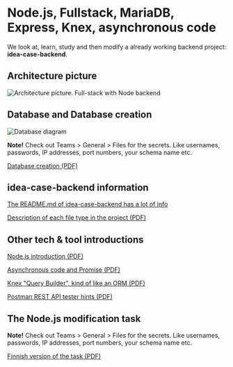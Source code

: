 # Node.js, Fullstack, MariaDB, Express, Knex, asynchronous code


We look at, learn, study and then modify a already working backend project: **idea-case-backend**.


## Architecture picture

![Architecture picture. Full-stack with Node backend](https://github.com/valju/idea-case-backend/raw/master/BackendArchitecturePic_with_DrawIo.png)

## Database and Database creation
![Database diagram](https://raw.githubusercontent.com/valju/idea-case-backend/master/Database/DB_Design/DBDiagram_case2019K.png)

**Note!** Check out Teams > General > Files for the secrets. Like usernames, passwords, IP addresses, port numbers, your schema name etc.

[Database creation (PDF)](01_database/CreatingDatabase_for_IdeaCaseBackend.pdf)

## idea-case-backend information

[The README.md of idea-case-backend has a lot of info](https://github.com/valju/idea-case-backend/#readme)

[Description of each file type in the project (PDF)](https://github.com/valju/idea-case-backend/raw/master/BackendDemoProject_ForExample_or_eg_BackendExam.pdf)

## Other tech & tool introductions

[Node.js introduction (PDF)](02_nodejs/NodeJS.pdf)

[Asynchronous code and Promise (PDF)](03_asynchronous_code_promises/AsynchronousCode_Promises.pdf)

[Knex "Query Builder", kind of like an ORM (PDF)](04_knex/Knex.pdf)

[Postman REST API tester hints (PDF)](10_postman/Postman_Hints.pdf)

## The Node.js modification task

**Note!** Check out Teams > General > Files for the secrets. Like usernames, passwords, IP addresses, port numbers, your schema name etc.

[Finnish version of the task (PDF)](99_tasks/NodeJS_tehtavat_23k.pdf)